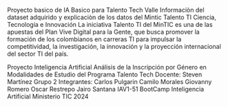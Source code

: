 Proyecto basico de IA Basico para Talento Tech Valle
Informaciòn del dataset adquirido y explicaciòn de los datos del Mintic Talento TI Ciencia, Tecnología e Innovación La iniciativa Talento TI del MinTIC es una de las apuestas del Plan Vive Digital para la Gente, que busca promover la formación de los colombianos en carreras TI para impulsar la competitividad, la investigación, la innovación y la proyección internacional del sector TI del país.

Proyecto Inteligencia Artificial 
Análisis de la Inscripción por Género en Modalidades de Estudio del Programa Talento Tech 
Docente: 
Steven Martínez 
Grupo 2 
Integrantes: 
Carlos Pulgarin 
Camilo Morales 
Giovanny Romero 
Oscar Restrepo 
Jairo Santana 
IAV1-51 
BootCamp Inteligencia Artificial Ministerio TIC 
2024
